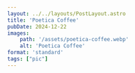 ```yaml
---
layout: ../../layouts/PostLayout.astro
title: 'Poetica Coffee'
pubDate: 2024-12-22
images:
    path: '/assets/poetica-coffee.webp'
    alt: 'Poetica Coffee'
format: 'standard'
tags: ["pic"]
---
```

